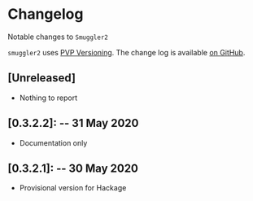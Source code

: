 # Changelog

Notable changes to `Smuggler2`

`smuggler2` uses [PVP Versioning][1].
The change log is available [on GitHub][2].

## [Unreleased]
- Nothing to report

##  [0.3.2.2]: --  31 May 2020
- Documentation only

##  [0.3.2.1]: --  30 May 2020
- Provisional version for Hackage


[1]: https://pvp.haskell.org
[2]: https://github.com/jrp2014/smuggler2/releases

